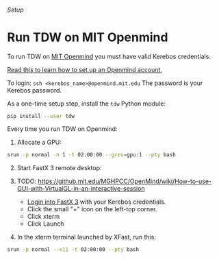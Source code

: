 ###### Setup

# Run TDW on MIT Openmind

To run TDW on [MIT Openmind](https://openmind.mit.edu/) you must have valid Kerebos credentials.

[Read this to learn how to set up an Openmind account.](https://github.mit.edu/MGHPCC/openmind/wiki/Getting-started)

To login: `ssh <kerebos_name>@openmind.mit.edu` The password is your Kerebos password.

As a one-time setup step, install the `tdw` Python module:

```bash
pip install --user tdw
```

Every time you run TDW on Openmind:

1. Allocate a GPU:

```bash
srun -p normal -n 1 -t 02:00:00 --gres=gpu:1 --pty bash
```

2. Start FastX 3 remote desktop:

3. TODO: https://github.mit.edu/MGHPCC/OpenMind/wiki/How-to-use-GUI-with-VirtualGL-in-an-interactive-session
   - [Login into FastX 3](https://openmind7.mit.edu:3300/) with your Kerebos credentials.
   - Click the small "+" icon on the left-top corner.
   - Click xterm
   - Click Launch

4. In the xterm terminal launched by XFast, run this:

```bash
srun -p normal --x11 -t 02:00:00 --pty bash
```
